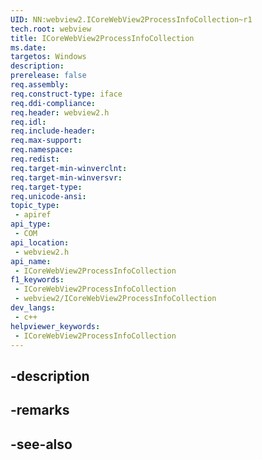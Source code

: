 ```yaml
---
UID: NN:webview2.ICoreWebView2ProcessInfoCollection~r1
tech.root: webview
title: ICoreWebView2ProcessInfoCollection
ms.date: 
targetos: Windows
description: 
prerelease: false
req.assembly: 
req.construct-type: iface
req.ddi-compliance: 
req.header: webview2.h
req.idl: 
req.include-header: 
req.max-support: 
req.namespace: 
req.redist: 
req.target-min-winverclnt: 
req.target-min-winversvr: 
req.target-type: 
req.unicode-ansi: 
topic_type:
 - apiref
api_type:
 - COM
api_location:
 - webview2.h
api_name:
 - ICoreWebView2ProcessInfoCollection
f1_keywords:
 - ICoreWebView2ProcessInfoCollection
 - webview2/ICoreWebView2ProcessInfoCollection
dev_langs:
 - c++
helpviewer_keywords:
 - ICoreWebView2ProcessInfoCollection
---
```


## -description

## -remarks

## -see-also

